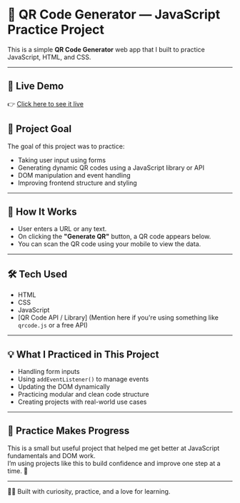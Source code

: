 
# 📱 QR Code Generator — JavaScript Practice Project

This is a simple **QR Code Generator** web app that I built to practice JavaScript, HTML, and CSS.

---
## 🔗 Live Demo

👉 [Click here to see it live](https://nizam-321.github.io/QR-Code-Generator-JavaScript-Practice-Project/)

## 🎯 Project Goal

The goal of this project was to practice:

- Taking user input using forms
- Generating dynamic QR codes using a JavaScript library or API
- DOM manipulation and event handling
- Improving frontend structure and styling

---

## 🚀 How It Works

- User enters a URL or any text.
- On clicking the **"Generate QR"** button, a QR code appears below.
- You can scan the QR code using your mobile to view the data.

---

## 🛠️ Tech Used

- HTML
- CSS
- JavaScript
- [QR Code API / Library] (Mention here if you're using something like `qrcode.js` or a free API)

---

## 💡 What I Practiced in This Project

- Handling form inputs
- Using `addEventListener()` to manage events
- Updating the DOM dynamically
- Practicing modular and clean code structure
- Creating projects with real-world use cases
---

## 🙌 Practice Makes Progress

This is a small but useful project that helped me get better at JavaScript fundamentals and DOM work.  
I’m using projects like this to build confidence and improve one step at a time. 🚀

---

👨‍💻 Built with curiosity, practice, and a love for learning.
